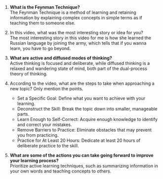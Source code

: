 1. **What is the Feynman Technique?**  
   The Feynman Technique is a method of learning and retaining information by explaining complex concepts in simple terms as if teaching them to someone else.

2. In this video, what was the most interesting story or idea for you?  
   The most interesting story in this video for me is how she learned the Russian language by joining the army, which tells that if you wanna learn, you have to go beyond.

3. **What are active and diffused modes of thinking?**  
   Active thinking is focused and deliberate, while diffused thinking is a relaxed and wandering state of mind, both part of the dual-process theory of thinking.

4. According to the video, what are the steps to take when approaching a new topic? Only mention the points.
   - Set a Specific Goal: Define what you want to achieve with your learning.
   - Deconstruct the Skill: Break the topic down into smaller, manageable parts.
   - Learn Enough to Self-Correct: Acquire enough knowledge to identify and correct your mistakes.
   - Remove Barriers to Practice: Eliminate obstacles that may prevent you from practicing.
   - Practice for At Least 20 Hours: Dedicate at least 20 hours of deliberate practice to the skill.

5. **What are some of the actions you can take going forward to improve your learning process?**  
   Prioritize active learning techniques, such as summarizing information in your own words and teaching concepts to others.

